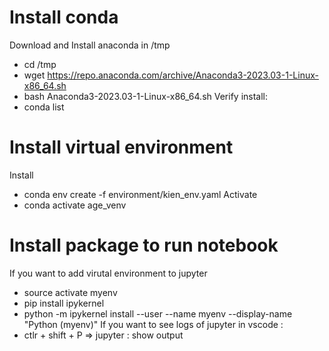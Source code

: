 # Install conda
Download and Install anaconda in /tmp 
- cd /tmp
- wget https://repo.anaconda.com/archive/Anaconda3-2023.03-1-Linux-x86_64.sh
- bash Anaconda3-2023.03-1-Linux-x86_64.sh 
Verify install:
- conda list

# Install virtual environment
Install
- conda env create -f environment/kien_env.yaml
Activate
- conda activate age_venv


# Install package to run notebook 

If you want to add virutal environment to jupyter
- source activate myenv
- pip install ipykernel
- python -m ipykernel install --user --name myenv --display-name "Python (myenv)"
If you want to see logs of jupyter in vscode : 
- ctlr + shift + P => jupyter : show output

